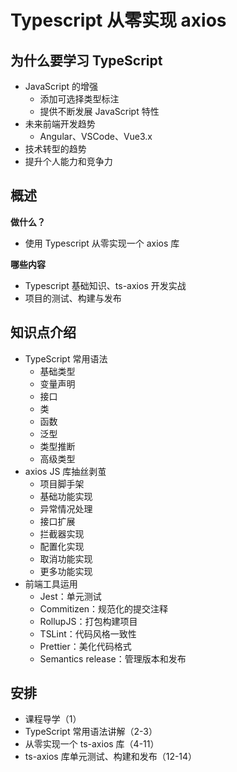 # Typescript 从零实现 axios

## 为什么要学习 TypeScript

- JavaScript 的增强
  - 添加可选择类型标注
  - 提供不断发展 JavaScript 特性
- 未来前端开发趋势
  - Angular、VSCode、Vue3.x
- 技术转型的趋势
- 提升个人能力和竞争力

## 概述

**做什么？**

- 使用 Typescript 从零实现一个 axios 库

**哪些内容**

- Typescript 基础知识、ts-axios 开发实战
- 项目的测试、构建与发布

## 知识点介绍

- TypeScript 常用语法
  - 基础类型
  - 变量声明
  - 接口
  - 类
  - 函数
  - 泛型
  - 类型推断
  - 高级类型
- axios JS 库抽丝剥茧
  - 项目脚手架
  - 基础功能实现
  - 异常情况处理
  - 接口扩展
  - 拦截器实现
  - 配置化实现
  - 取消功能实现
  - 更多功能实现
- 前端工具运用
  - Jest：单元测试
  - Commitizen：规范化的提交注释
  - RollupJS：打包构建项目
  - TSLint：代码风格一致性
  - Prettier：美化代码格式
  - Semantics release：管理版本和发布

## 安排

- 课程导学（1）
- TypeScript 常用语法讲解（2-3）
- 从零实现一个 ts-axios 库（4-11）
- ts-axios 库单元测试、构建和发布（12-14）

